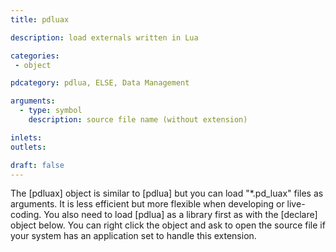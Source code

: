 ```yaml
---
title: pdluax

description: load externals written in Lua

categories:
 - object

pdcategory: pdlua, ELSE, Data Management

arguments:
  - type: symbol
    description: source file name (without extension)

inlets:
outlets:

draft: false
---
```


The [pdluax] object is similar to [pdlua] but you can load "*.pd_luax" files as arguments. It is less efficient but more flexible when developing or live-coding. You also need to load [pdlua] as a library first as with the [declare] object below. You can right click the object and ask to open the source file if your system has an application set to handle this extension.

